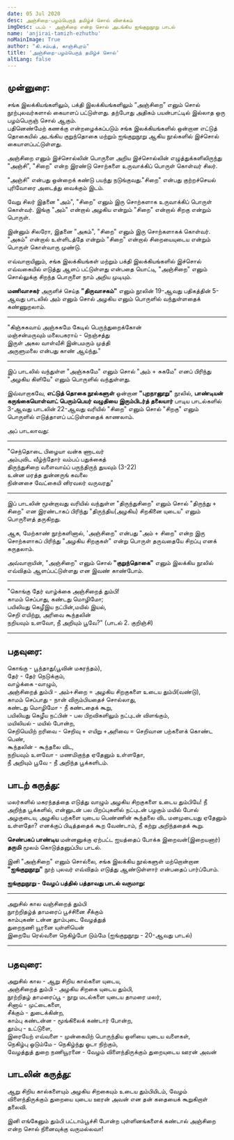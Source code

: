 ```yaml
---
date: 05 Jul 2020
desc: அஞ்சிறை-பழம்பெருந் தமிழ்ச் சொல் விளக்கம்
imgDesc: படம் - அஞ்சிறை என்ற சொல் அடங்கிய ஐங்குறுநூறு பாடல்
name: 'anjirai-tamizh-ezhuthu'
noMainImage: True
author: "கி.சம்பத், காஞ்சிபுரம்"
title: 'அஞ்சிறை-பழம்பெருந் தமிழ்ச் சொல்'
altLang: false
---
```

<div>
    <adsbygoogle />
</div>
<Adsense
          data-ad-client="ca-pub-3042269102042405"
          data-ad-slot="1234567890"
/>

## முன்னுரை:

சங்க இலக்கியங்களிலும், பக்தி இலக்கியங்களிலும்   “அஞ்சிறை” எனும் சொல் நூற்புலவர்களால் கையாளப் பட்டுள்ளது.
தற்போது அதிகம் பயன்பாட்டில் இல்லாத ஒரு பழம்பெருஞ் சொல் ஆகும்.  
பதினெண்மேற் கணக்கு என்றழைக்கப்படும் சங்க இலக்கியங்களில் ஒன்றான எட்டுத் தொகையில் அடங்கிய குறுந்தொகை மற்றும் ஐங்குறுநூறு ஆகிய நூல்களில் 
இச்சொல் கையாளப்பட்டுள்ளது.  

அஞ்சிறை எனும் இச்சொல்லின் பொருளை அறிய இச்சொல்லின் எழுத்துக்களிலிருந்து "அஞ்சி", "சிறை" என்ற இரண்டு 
சொற்களை உருவாக்கிப் பொருள் கொள்வர் சிலர்.  

"அஞ்சி" என்பது ஒன்றைக் கண்டு பயந்து நடுங்குவது."சிறை" என்பது குற்றச்செயல் புரிவோரை அடைத்து வைக்கும் இடம்.


வேறு சிலர் இதனை "அம்", "சிறை" எனும் இரு சொற்களாக உருவாக்கிப் பொருள் கொள்வர். இங்கு "அம்" என்றால் 
அழகிய என்றும் "சிறை" என்றால் சிறகு என்றும் பொருள். 

இன்னும்  சிலரோ, இதனை "அகம்", "சிறை" எனும் இரு 
சொற்களாகக் கொள்வர். "அகம்" என்றால் உள்ளிடத்தே என்றும் "சிறை" என்றால் சிறையையுடைய என்றும் பொருள் கொள்வாரு 
முண்டு.  

எவ்வாறாயினும், சங்க இலக்கியங்கள் மற்றும் பக்தி இலக்கியங்களில் இச்சொல் எவ்வகையில் எடுத்து ஆளப் பட்டுள்ளது என்பதை 
யொட்டி, "அஞ்சிறை" எனும் சொல்லுக்கு சிறந்த பொருளை நாம் அறிய முடியும்.  

**மணிவாசகர்** அருளிச் செய்த **"திருவாசகம்"** எனும் நூலின் 19-ஆவது பதிகத்தின் 5-ஆவது பாடலில் அம் எனும் சொல் 
அழகிய எனும் பொருளில்  வந்துள்ளதைக் கண்ணுறலாம்.

-----

"கிஞ்சுகவாய் அஞ்சுகமே கேடில் பெருந்துறைக்கோன்   
மஞ்சன்மருவும் மலைபகராய் - நெஞ்சத்து  
இருள் அகல வாள்வீசி இன்பமரும் முத்தி   
அருளுமலை என்பது காண் ஆய்ந்து."  

----

இப் பாடலில் வந்துள்ள "அஞ்சுகமே" எனும் சொல் "அம் + சுகமே" எனப் பிரிந்து "அழகிய கிளியே" எனும் பொருளில் வந்துள்ளது.

இவ்வாறாகவே, **எட்டுத் தொகை நூல்களுள்** ஓன்றான **"புறநானூறு"** நூலில், **பாண்டியன் கருங்கையொள்வாட் பெரும்பெயர் வழுதியை** 
**இரும்பிடர்த் தலையார்** பாடிய பாடல்களில் 3-ஆவது பாடலின் 22-ஆவது வரியில் "சிறை" எனும் சொல் "சிறகு" எனும் 
பொருளில் எடுத்தாளப் பட்டுள்ளதைக் காணலாம். 

அப் பாடலாவது:

-----

"செந்தொடை பிழையா வன்க ணாடவர்  
அம்புவிட வீழ்ந்தோர் வம்பப் பதுக்கைத்   
திருந்துசிறை வளைவாய்ப் பருந்திருந் துயவும் (3-22)  
உன்ன மரத்த துன்னருங் கவலை   
நின்னசை வேட்கையி னிரவலர் வருவரது"  

----

இப் பாடலின் மூன்றாவது வரியில் வந்துள்ள "திருந்துசிறை" எனும் சொல்  "திருந்து + சிறை" என இரண்டாகப் பிரிந்து 
"திருந்திய(அழகிய) சிறகினை யுடைய" எனும் பொருளைத் தருகிறது.

ஆக, மேற்காண் நூற்களினால், 'அஞ்சிறை" என்பது "அம் + சிறை" என்ற இரு சொற்களாகப் பிரிந்து "அழகிய சிறகுகள்" 
என்று பொருள் தருவதையே சிறப்பு எனக் கருதலாம்.  

அவ்வாறாயின், "அஞ்சிறை" எனும் சொல் **"குறுந்தொகை"** எனும் இலக்கிய நூலில் எவ்விதம் ஆளப்பட்டுள்ளது என இவண் 
காண்போம்.

----

"கொங்கு தேர் வாழ்க்கை அஞ்சிறைத் தும்பி!   
காமம் செப்பாது, கண்டது மொழிமோ;   
பயிலியது கெழீஇய நட்பின்,மயில் இயல்,   	
செறி எயிற்று, அரிவை கூந்தலின்   
நறியவும் உளவோ, நீ அறியும் பூவே?"    (பாடல் 2. குறிஞ்சி)  

----

## பதவுரை:

கொங்கு - பூந்தாது(பூவின் மகரந்தம்),   
தேர் - தேர் நெடுக்கும்,  
வாழ்க்கை  -வாழும்,  
அஞ்சிறைத் தும்பி - அம்+சிறை = அழகிய சிறகுகளை உடைய தும்பி(வண்டு),  
காமம் செப்பாது - நான் விரும்பியதைச் சொல்லாது,  
கண்டது மொழிமோ - நீ கண்டதைக் கூறு,  
பயிலியது கெழீய நட்பின் - பல பிறவிகளிலும் நட்புடன் விளங்கும்,  
மயிலியல் - மயில் போன்ற,  
செறியெயிற் றரிவை - செறிவு + எயிறு +அரிவை = செறிவான பற்களைக் கொண்ட பெண்,  
கூந்தலின் - கூந்தலை விட,  
நறியவும் உளவோ - மணமிகுந்த ஏதேனும் உள்ளதோ,  
நீ அறியும் பூவே - நீ அறிந்த பூக்களிடம்.  

## பாடற் கருத்து:

மலர்களில் மகரந்தத்தை எடுத்து வாழும் அழகிய சிறகுகளை உடைய தும்பியே! நீ அறிந்த பூக்களில், என்னுடன் பல 
பிறப்புகளில் நட்புடன் பழகும் மயில் போல் அழகுடைய, அழகிய பற்களை யுடைய பெண்ணின் கூந்தலை விட மனமுடையது 
ஏதேனும் உள்ளதோ? எனக்குப் பிடித்ததைக் கூற வேண்டாம், நீ கற்று அறிந்ததைக் கூறு.

**செண்பகப் பாண்டிய** மன்னனுக்கு ஏற்பட்ட ஐயத்தைப் போக்க இறைவன்(இறையனார்) **தருமி** மூலம் கொடுத்தனுப்பிய பாடல்.

இனி "அஞ்சிறை" எனும் சொல்லை, சங்க இலக்கிய நூல்களுள் மற்றொன்றான **"ஐங்குறுநூறு"** நூற் புலவர் எவ்விதம் எடுத்து 
ஆண்டுள்ளார் என்பதைப் பார்ப்போம்.  

**ஐங்குறுநூறு - வேழப் பத்தில் பத்தாவது பாடல் வருமாறு:**  

-----

அறுசில் கால வஞ்சிறைத் தும்பி  
நுாற்றிதழ்த் தாமரைப் பூச்சினை சீக்கும்  
காம்புகண் டன்ன துாம்புடை வேழத்துத்  
துறைநணி யூரனை யுள்ளியென்  
இறையே ரெல்வளை நெகிழ்போ டும்மே (ஐங்குறுநூறு - 20-ஆவது பாடல்)  

-----

## பதவுரை:

அறுசில் கால - ஆறு சிறிய கால்களை யுடைய,  
அஞ்சிறைத் தும்பி  - அழகிய சிறகை யுடைய தும்பி,  
நூற்றிதழ் தாமரைப்பூ - நூறு மடல்களை யுடைய தாமரை மலர்,  
சினாய் - முட்டைகளை,  
சீக்கும் - துடைக்கின்ற,  
காம்பு கண்டன்ன - மூங்கிலைக் கண்டார் போன்ற,   
தூம்பு - உட்டுளை,   
இரையேற் எவ்வளை - முன்கையிற் பொருந்திய ஒளியை யுடைய வளைகள்,  
நெகிழ்பு ஓடும்மே - நெகிழ்ந்து ஓடா நிற்கும்,  
வேழத்துத் துறை நணியூரனை - வேழம் விளைந்திருக்கும் துறையுடைய ஊரன் அவன்  

## பாடலின் கருத்து:

ஆறு சிறிய கால்களையும் அழகிய சிறகையும் உடைய தும்பியிடம், வேழம் விளைந்திருக்கும் துறையை யுடைய ஊரன் 
அவன் என தன் கதையைக் கூறுகிறாள் தலைவி.    

இனி எங்கேனும் தும்பி பட்டாம்பூச்சி போன்ற புள்ளினங்களைக் கண்டால் அஞ்சிறை என்ற சொல் நினைவுக்கு வருமல்லவா!

<style>

</style>

